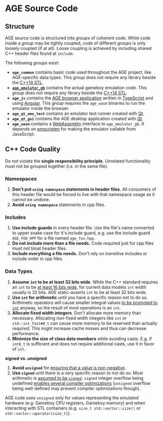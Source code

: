 
# AGE Source Code

## Structure

AGE source code is structured into _groups_ of coherent code.
While code inside a _group_ may be tightly coupled,
code of different _groups_ is only loosely coupled (if at all).
Loose coupling is achieved by including shared C++ header files found at
`include`.

The following _groups_ exist:

* **`age_common`** contains basic code used throughout the AGE project,
    like AGE-specific data types.
    This _group_ does not require any library beside the
    [C++14 STL](https://en.cppreference.com/w/cpp/14).
* **[`age_emulator_gb`](/src/age_emulator_gb)** contains the actual gameboy
    emulation code.
    This _group_ does not require any library beside the
    [C++14 STL](https://en.cppreference.com/w/cpp/14).
* **`age_js`** contains the
    [AGE browser application](https://c-sp.github.io/AGE/) written in
    [TypeScript](https://www.typescriptlang.org/index.html) and using
    [Angular](https://angular.io).
    This _group_ requires the `age_wasm` binaries to run the emulator inside
    the browser.
* **`age_qt_emu_test`** contains an emulator test runner created with
    [Qt](https://www.qt.io/).
* **`age_qt_gui`** contains the AGE desktop application created with
    [Qt](https://www.qt.io/).
* **`age_wasm`** contains a [WebAssembly](https://webassembly.org/) interface
    to `age_emulator_gb`.
    It depends on [emscripten](https://kripken.github.io/emscripten-site/) for
    making the emulator callable from JavaScript.


## C++ Code Quality

Do not violate the **single responsibility principle**.
    Unrelated functionality must not be grouped together
    (i.e. in the same file).

### Namespaces

1. **Don't put `using namespace` statements in header files.**
    All consumers of this header file would be forced to live with that
    namespace usage as it cannot be undone.
1. **Avoid `using namespace`** statements in cpp files.

### Includes

1. **Use include guards** in every header file.
    Use the file's name converted to upper snake case for it's include
    guard,
    e.g. use the include guard `AGE_FOO_HPP` for a file named `age_foo.hpp`.
1. **Do not include more than a file needs.**
    Code required just for cpp files must not bloat header files.
1. **Include everything a file needs.**
    Don't rely on transitive includes or include order in cpp files.

### Data Types

1. **Assume `int` to be at least 32 bits wide**.
    While the C++ standard requires an `int` to be
    [at least 16 bits wide](https://en.cppreference.com/w/cpp/language/types#Properties),
    for current data models `int` width usually is 32 bits.
    AGE static-asserts `int` to be at least 32 bits wide.
1. **Use `int` for arithmetic** until you have a specific reason not to do so.
    Arithmetic operators will cause smaller integral values
    [to be promoted to `int`](https://en.cppreference.com/w/cpp/language/implicit_conversion#Integral_promotion)
    anyway,
    so the result of most operations is an `int`.
1. **Allocate fixed width integers**.
    Don't allocate more memory than necessary.
    Allocating non-fixed width integers like `int` or `std::int_fast##_t` can
    cause more memory to be reserved than actually required.
    This might increase cache misses and thus can decrease performance.
1. **Minimize the size of class data members** while avoiding casts.
    E.g. if `int8_t` is sufficient and does not require additional casts,
    use it in favor of `int`.

**signed vs. unsigned**

1. **Avoid `unsigned`** for [ensuring that a value is non-negative](https://isocpp.github.io/CppCoreGuidelines/CppCoreGuidelines#Res-nonnegative).
1. **Use `signed`** until there is a very specific reason to not do so.
    Most arithmetic is [assumed to be `signed`](https://isocpp.github.io/CppCoreGuidelines/CppCoreGuidelines#es102-use-signed-types-for-arithmetic).
    `signed` integer overflow being undefined
    [enables several compiler optimizations](http://blog.llvm.org/2011/05/what-every-c-programmer-should-know.html)
    (`unsigned` overflow being well-defined may prevent compiler optimizations
    though).

AGE code uses `unsigned` only for values representing the emulated hardware
(e.g. Gameboy CPU registers, Gameboy memory)
and when interacting with STL containers
(e.g. `size_t std::vector::size()` or `std::vector::operator[size_t]`).
